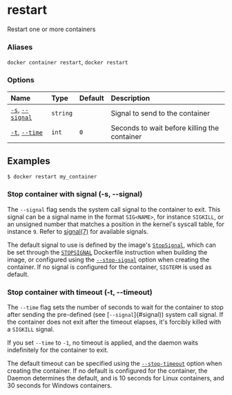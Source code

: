# restart

<!---MARKER_GEN_START-->
Restart one or more containers

### Aliases

`docker container restart`, `docker restart`

### Options

| Name                                   | Type     | Default | Description                                  |
|:---------------------------------------|:---------|:--------|:---------------------------------------------|
| [`-s`](#signal), [`--signal`](#signal) | `string` |         | Signal to send to the container              |
| [`-t`](#time), [`--time`](#time)       | `int`    | `0`     | Seconds to wait before killing the container |


<!---MARKER_GEN_END-->

## Examples

```console
$ docker restart my_container
```


### <a name="signal"></a> Stop container with signal (-s, --signal)

The `--signal` flag sends the system call signal to the container to exit.
This signal can be a signal name in the format `SIG<NAME>`, for instance
`SIGKILL`, or an unsigned number that matches a position in the kernel's
syscall table, for instance `9`. Refer to [signal(7)](https://man7.org/linux/man-pages/man7/signal.7.html)
for available signals.

The default signal to use is defined by the image's [`StopSignal`](https://github.com/opencontainers/image-spec/blob/v1.1.0/config.md),
which can be set through the [`STOPSIGNAL`](https://docs.docker.com/reference/dockerfile/#stopsignal)
Dockerfile instruction when building the image, or configured using the
[`--stop-signal`](https://docs.docker.com/reference/cli/docker/container/run/#stop-signal)
option when creating the container. If no signal is configured for the
container, `SIGTERM` is used as default.

### <a name="time"></a> Stop container with timeout (-t, --timeout)

The `--time` flag sets the number of seconds to wait for the container
to stop after sending the pre-defined (see [`--signal`]{#signal)) system call signal.
If the container does not exit after the timeout elapses, it's forcibly killed
with a `SIGKILL` signal.

If you set `--time` to `-1`, no timeout is applied, and the daemon
waits indefinitely for the container to exit.

The default timeout can be specified using the [`--stop-timeout`](https://docs.docker.com/reference/cli/docker/container/run/#stop-timeout)
option when creating the container. If no default is configured for the container,
the Daemon determines the default, and is 10 seconds for Linux containers, and
30 seconds for Windows containers.
